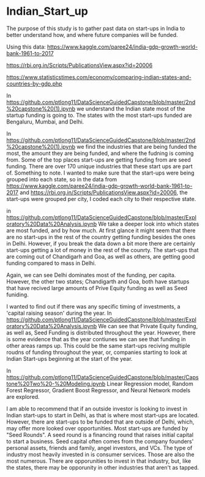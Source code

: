 # Indian_Start_up

The purpose of this study is to gather past data on start-ups in India to better understand 
how, and where future companies will be funded.

Using this data:
https://www.kaggle.com/paree24/india-gdp-growth-world-bank-1961-to-2017
 
https://rbi.org.in/Scripts/PublicationsView.aspx?id=20006

https://www.statisticstimes.com/economy/comparing-indian-states-and-countries-by-gdp.php


In https://github.com/ptlong11/DataScienceGuidedCapstone/blob/master/2nd%20capstone%20(1).ipynb we understand the Indian state most of the startup
funding is going to. The states with the most start-ups funded are Bengaluru, Mumbai, and Delhi.

In https://github.com/ptlong11/DataScienceGuidedCapstone/blob/master/2nd%20capstone%20(1).ipynb we find the industries that are being funded the most, the amount they are being funded, and where the fudning is coming from. Some of the top places start-ups are getting funding from are seed funding. There are over 170 unique industries that these start ups are part of.
Something to note. I wanted to make sure that the start-ups were being grouped into each state, so in the data from https://www.kaggle.com/paree24/india-gdp-growth-world-bank-1961-to-2017 and https://rbi.org.in/Scripts/PublicationsView.aspx?id=20006, the start-ups were grouped per city, I coded each city to their respective state.

in https://github.com/ptlong11/DataScienceGuidedCapstone/blob/master/Exploratory%20Data%20Analysis.ipynb We take a deeper look into which states are most funded, and by how much.
At first glance it might seem that there are no start-ups in the rest of the country getting funding besides the ones in Delhi. However, if you break the data down a bit more there are certainly start-ups getting a lot of money in the rest of the counrty. The start-ups that are coming out of Chandigarh and Goa, as well as others, are getting good funding compared to mass in Delhi.

Again, we can see Delhi dominates most of the funding, per capita. However, the other two states; Chandigarth and Goa, both have startups that have recived large amounts of Prive Equity funding as well as Seed funiding.

I wanted to find out if there was any specific timing of investments, a 'capital raising season' during the year. 
In https://github.com/ptlong11/DataScienceGuidedCapstone/blob/master/Exploratory%20Data%20Analysis.ipynb 
We can see that Private Equity funding, as well as, Seed Funding is distributed throughout the year. However, there is some evidence that as the year contiunes we can see that funding in other areas ramps up. This could be the same start-ups reciving multiple roudns of funding throughout the year, or, companies starting to look at Indian Start-ups beginning at the start of the year.

In https://github.com/ptlong11/DataScienceGuidedCapstone/blob/master/Capstone%20Two%20-%20Modeling.ipynb Linear Regression model, Random Forest Regressor, Gradient Boost Regressor, and Neural Network models are explored.

I am able to recommend that if an outside investor is looking to invest in Indian start-ups to start in Delhi, as that is where most start-ups are located.
However, there are start-ups to be funded that are outside of Delhi, which, may offer more looked over opportunities.
Most start-ups are funded by "Seed Rounds". A seed round is a financing round that raises initial capital to start a business. Seed capital often comes from the company founders' personal assets, friends and family, angel investors, and VCs.
The type of industry most heavily invested in is consumer services. Those are also the most numerous. There are opporunities to invest in that industry, but, like the states, there may be opporunity in other industries that aren't as tapped.


